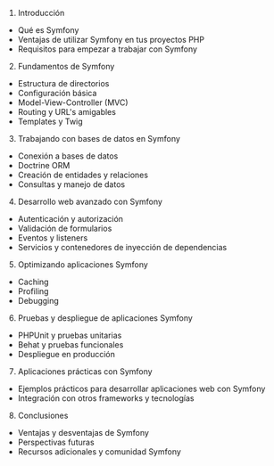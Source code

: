 1. Introducción
- Qué es Symfony
- Ventajas de utilizar Symfony en tus proyectos PHP
- Requisitos para empezar a trabajar con Symfony

2. Fundamentos de Symfony
- Estructura de directorios
- Configuración básica
- Model-View-Controller (MVC)
- Routing y URL's amigables
- Templates y Twig

3. Trabajando con bases de datos en Symfony
- Conexión a bases de datos
- Doctrine ORM
- Creación de entidades y relaciones
- Consultas y manejo de datos

4. Desarrollo web avanzado con Symfony
- Autenticación y autorización
- Validación de formularios
- Eventos y listeners
- Servicios y contenedores de inyección de dependencias

5. Optimizando aplicaciones Symfony
- Caching
- Profiling
- Debugging

6. Pruebas y despliegue de aplicaciones Symfony
- PHPUnit y pruebas unitarias
- Behat y pruebas funcionales
- Despliegue en producción

7. Aplicaciones prácticas con Symfony
- Ejemplos prácticos para desarrollar aplicaciones web con Symfony
- Integración con otros frameworks y tecnologías

8. Conclusiones
- Ventajas y desventajas de Symfony
- Perspectivas futuras
- Recursos adicionales y comunidad Symfony
